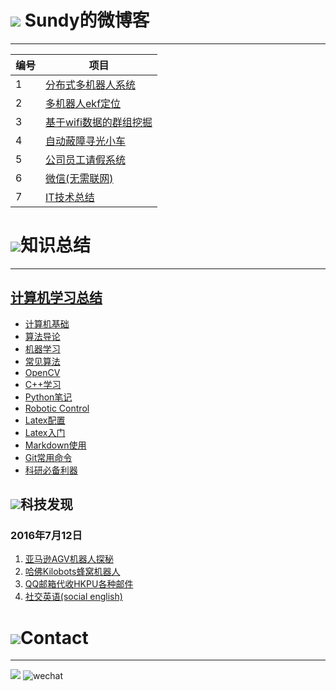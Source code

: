 # ![](http://i.imgur.com/S7xBFja.png) Sundy的微博客

------
编号  | 项目
------------- | ---------
1  | [分布式多机器人系统](https://github.com/sundyCoder/MultiRobots/blob/master/README.md)
2  | [多机器人ekf定位](https://github.com/sundyCoder/KalmanFilter)
3  | [基于wifi数据的群组挖掘](https://github.com/sundyCoder/Group-Detection)
4  | [自动蔽障寻光小车](https://github.com/sundyCoder/CarRobot)
5  | [公司员工请假系统](https://github.com/sundyCoder/LeaveApplicationSystem)
6  | [微信(无需联网)](https://github.com/sundyCoder/wechat)
7  | [IT技术总结](https://github.com/sundyCoder/CSK)

# ![](http://i.imgur.com/S7xBFja.png)知识总结 #
---
## [计算机学习总结](https://github.com/sundyCoder/CSK) ##
- [计算机基础](2@CSAPP/README.md)
- [算法导论](3@CSDS/README.md)
- [机器学习](5@CSML/README.md)
- [常见算法](https://github.com/TheAlgorithms/Python)
- [OpenCV](4@CSCV/Opencv/README.md)
- [C++学习](1@CSLG/README.md)
- [Python笔记](1@CSLG/Python/README.md)
- [Robotic Control](6@CSP/Robot/README.md)
- [Latex配置](Tools/LaTex-Sublime.md)
- [Latex入门](Tools/Latex-Tutorial.md)
- [Markdown使用](Tools/Markdown-Notes.md)
- [Git常用命令](Tools/git-command.md)
- [科研必备利器](/Tools/Research-Tools.md)
 
 
  

## ![](http://i.imgur.com/S7xBFja.png)科技发现 ##
### 2016年7月12日 ###
1. [亚马逊AGV机器人探秘](https://zhuanlan.zhihu.com/p/21573656)
2. [哈佛Kilobots蜂窝机器人](https://zhuanlan.zhihu.com/p/21542525)
3. [QQ邮箱代收HKPU各种邮件](https://github.com/sundyCoder/CSK/blob/master/Tools/E-Mail.md)
4. [社交英语(social english)](https://github.com/sundyCoder/CSK/blob/master/Tools/Social-English.md)

# ![](http://i.imgur.com/S7xBFja.png)Contact #
----
<a href="https://github.com/sundyCoder" target="_blank"> <img src="http://i.imgur.com/ytxW0VQ.png"   /></a> ![wechat](http://i.imgur.com/1TDj1p7.jpg)




